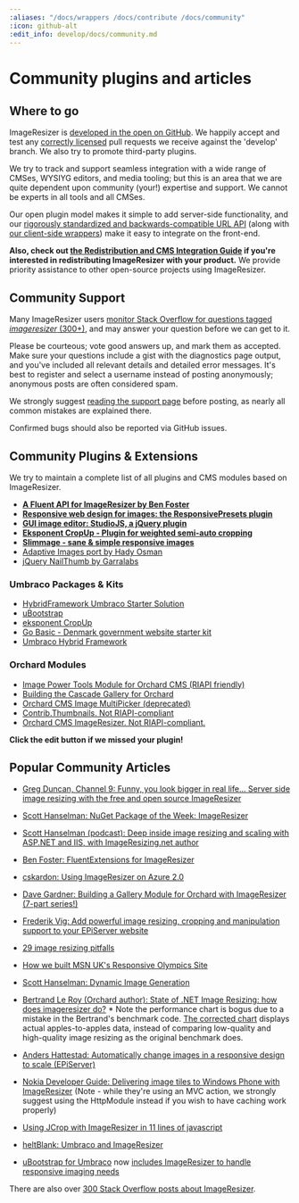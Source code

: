 ```yaml
---
:aliases: "/docs/wrappers /docs/contribute /docs/community"
:icon: github-alt
:edit_info: develop/docs/community.md
---
```


# Community plugins and articles



## Where to go
ImageResizer is [developed in the open on GitHub](http://github.com/imazen/resizer). We happily accept and test any [correctly licensed](/licenses/contribute) pull requests we receive against the 'develop' branch. We also try to promote third-party plugins.

We try to track and support seamless integration with a wide range of CMSes, WYSIYG editors, and media tooling; but this is an area that we are quite dependent upon community (your!) expertise and support. We cannot be experts in all tools and all CMSes. 

Our open plugin model makes it simple to add server-side functionality, and our [rigorously standardized and backwards-compatible URL API](http://riapi.org) (along with [our client-side wrappers](https://github.com/nathanaeljones/studiojs)) make it easy to integrate on the front-end. 

**Also, check out [the Redistribution and CMS Integration Guide](/docs/redist) if you're interested in redistributing ImageResizer with your product.** We provide priority assistance to other open-source projects using ImageResizer. 
    
## Community Support

Many ImageResizer users [monitor Stack Overflow for questions tagged *imageresizer* (300+)](http://stackoverflow.com/questions/tagged/imageresizer), and may answer your question before we can get to it. 

Please be courteous; vote good answers up, and mark them as accepted. Make sure your questions include a gist with the diagnostics page output, and you've included all relevant details and detailed error messages. It's best to register and select a username instead of posting anonymously; anonymous posts are often considered spam.

We strongly suggest [reading the support page](/support) before posting, as nearly all common mistakes are explained there.

Confirmed bugs should also be reported via GitHub issues. 



## Community Plugins & Extensions

 We try to maintain a complete list of all plugins and CMS modules based on ImageResizer.

 * [**A Fluent API for ImageResizer by Ben Foster**](https://github.com/benfoster/ImageResizer.FluentExtensions)
 * [**Responsive web design for images: the ResponsivePresets plugin**](https://github.com/mindrevolution/ImageResizer-ResponsivePresets)
 * [**GUI image editor: StudioJS, a jQuery plugin**](https://github.com/nathanaeljones/studiojs)
 * [**Eksponent CropUp - Plugin for weighted semi-auto cropping**](http://cropup.codeplex.com/)
 * [**Slimmage - sane &amp; simple responsive images**](https://github.com/imazen/slimmage)
 * [Adaptive Images port by Hady Osman](https://github.com/hadynz/ImageResizer.Plugins.AdaptiveImages)
 * [jQuery NailThumb by Garralabs](http://www.garralab.com/nailthumb-serverside-demo.php)

### Umbraco Packages & Kits

* [HybridFramework Umbraco Starter Solution](https://github.com/jbreuer/Hybrid-Framework-Best-Practices)
* [uBootstrap](http://our.umbraco.org/projects/starter-kits/ubootstrap)
* [eksponent CropUp](http://our.umbraco.org/projects/website-utilities/eksponent-cropup)
* [Go Basic - Denmark government website starter kit](http://gobasic.dk/)
* [Umbraco Hybrid Framework](http://our.umbraco.org/projects/developer-tools/hybrid-framework)

### Orchard Modules
* [Image Power Tools Module for Orchard CMS (RIAPI friendly)](http://imagepowertools.codeplex.com/)
* [Building the Cascade Gallery for Orchard](http://bigsitesdoneright.com/big-blog/orchard-cascade-gallery-tutorial-series)
* [Orchard CMS Image MultiPicker (deprecated)](http://imagemultipicker.codeplex.com/)
* [Contrib.Thumbnails. Not RIAPI-compliant](https://github.com/pnmcosta/orchardcontribthumbnails/)
* [Orchard CMS ImageResizer. Not RIAPI-compliant.](http://orchardimageresizer.codeplex.com/)

**Click the edit button if we missed your plugin!**

   
## Popular Community Articles

* [Greg Duncan, Channel 9: Funny, you look bigger in real life... Server side image resizing with the free and open source ImageResizer](http://channel9.msdn.com/coding4fun/blog/Funny-you-look-bigger-in-real-life-Server-side-image-resizing-with-the-free-and-open-source-ImageRes)
* [Scott Hanselman: NuGet Package of the Week: ImageResizer](http://www.hanselman.com/blog/NuGetPackageOfWeek11ImageResizerEnablesCleanClearImageResizingInASPNET.aspx)
* [Scott Hanselman (podcast): Deep inside image resizing and scaling with ASP.NET and IIS, with ImageResizing.net author](http://www.hanselminutes.com/313/deep-inside-image-resizing-and-scaling-with-aspnet-and-iis-with-imageresizingnet-author-na)
* [Ben Foster: FluentExtensions for ImageResizer](https://github.com/benfoster/ImageResizer.FluentExtensions)
* [cskardon: Using ImageResizer on Azure 2.0](http://geekswithblogs.net/cskardon/archive/2013/02/26/imageresizer-azurereader2-and-wellhellip-azure-duh.aspx)
* [Dave Gardner: Building a Gallery Module for Orchard with ImageResizer (7-part series!)](http://bigsitesdoneright.com/big-blog/orchard-cascade-gallery-tutorial-series)
* [Frederik Vig: Add powerful image resizing, cropping and manipulation support to your EPiServer website](http://www.frederikvig.com/2013/01/add-powerful-image-resizing-cropping-and-manipulation-support-to-your-episerver-website/)
* [29 image resizing pitfalls](http://www.nathanaeljones.com/blog/2009/20-image-resizing-pitfalls)

* [How we built MSN UK's Responsive Olympics Site](http://www.netmagazine.com/features/how-we-built-msn-uks-responsive-olympics-site)
* [Scott Hanselman: Dynamic Image Generation](http://www.hanselman.com/blog/BackToBasicsDynamicImageGenerationASPNETControllersRoutingIHttpHandlersAndRunAllManagedModulesForAllRequests.aspx)
* [Bertrand Le Roy (Orchard author): State of .NET Image Resizing: how does imageresizer do?](http://weblogs.asp.net/bleroy/archive/2011/10/22/state-of-net-image-resizing-how-does-imageresizer-do.aspx) * Note the performance chart is bogus due to a mistake in the Bertrand's benchmark code. [The corrected chart](http://downloads.imageresizing.net/Oct29-2011-comparison.png) displays actual apples-to-apples data, instead of comparing low-quality and high-quality image resizing as the original benchmark does.
* [Anders Hattestad: Automatically change images in a responsive design to scale (EPiServer)](http://world.episerver.com/Blogs/Anders-Hattestad/Dates/2012/8/Automatically-change-images-in-a-responsive-design-to-scale/)
* [Nokia Developer Guide: Delivering image tiles to Windows Phone with ImageResizer](http://www.developer.nokia.com/Community/Wiki/Generating_Live_tiles_for_Windows_Phone_from_Live_Data#ImageResizer) (Note - while they're using an MVC action, we strongly suggest using the HttpModule instead if you wish to have caching work properly)
* [Using JCrop with ImageResizer in 11 lines of javascript](http://nathanaeljones.com/573/combining-jcrop-and-server-side-image-resizing/)
* [heltBlank: Umbraco and ImageResizer](http://heltblank.wordpress.com/2012/02/13/imageresizing-net-and-umbraco-5-jupiter/)
* [uBootstrap for Umbraco](http://our.umbraco.org/projects/starter-kits/ubootstrap) now [includes ImageResizer to handle responsive imaging needs](http://jlusar.es/ubootstrap-fluent-layout)

There are also over [300 Stack Overflow posts about ImageResizer](http://stackoverflow.com/questions/tagged/imageresizer).